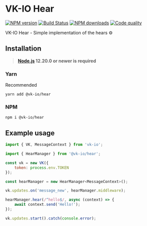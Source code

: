 # VK-IO Hear
<a href="https://www.npmjs.com/package/@vk-io/hear"><img src="https://img.shields.io/npm/v/@vk-io/hear.svg?style=flat-square" alt="NPM version"></a>
<a href="https://github.com/negezor/vk-io/actions/workflows/tests.yml"><img src="https://img.shields.io/github/workflow/status/negezor/vk-io/VK-IO CI?style=flat-square" alt="Build Status"></a>
<a href="https://www.npmjs.com/package/@vk-io/hear"><img src="https://img.shields.io/npm/dt/@vk-io/hear.svg?style=flat-square" alt="NPM downloads"></a>
<a href="https://www.codacy.com/app/negezor/vk-io"><img src="https://img.shields.io/codacy/grade/25ee36d46e6e498981a74f8b0653aacc.svg?style=flat-square" alt="Code quality"></a>

VK-IO Hear - Simple implementation of the hears ⚙️

## Installation
> **[Node.js](https://nodejs.org/) 12.20.0 or newer is required** 

### Yarn
Recommended
```
yarn add @vk-io/hear
```

### NPM
```
npm i @vk-io/hear
```

## Example usage
```js
import { VK, MessageContext } from 'vk-io';

import { HearManager } from '@vk-io/hear';

const vk = new VK({
	token: process.env.TOKEN
});

const hearManager = new HearManager<MessageContext>();

vk.updates.on('message_new', hearManager.middleware);

hearManager.hear(/^hello$/, async (context) => {
	await context.send('Hello!');
});

vk.updates.start().catch(console.error);
```
